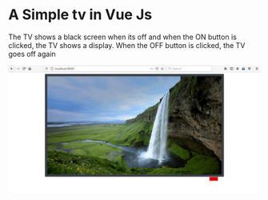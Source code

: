 # A Simple tv in Vue Js
The TV shows a black screen when its off and when the ON button is clicked, the TV shows a display.
When the OFF button is clicked, the TV goes off again

![preview](https://github.com/123MwanjeMike/simpletv/blob/master/.preview.JPG?raw=true)
